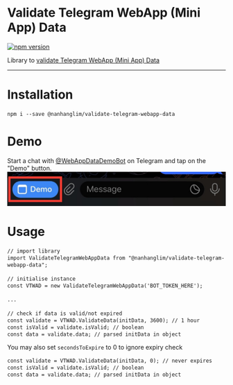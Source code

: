 # Validate Telegram WebApp (Mini App) Data
[![npm version](https://badge.fury.io/js/@nanhanglim%2Fvalidate-telegram-webapp-data.svg)](https://badge.fury.io/js/@nanhanglim%2Fvalidate-telegram-webapp-data)

Library to [validate Telegram WebApp (Mini App) Data](https://core.telegram.org/bots/webapps#validating-data-received-via-the-web-app)

---
# Installation
```
npm i --save @nanhanglim/validate-telegram-webapp-data
```

# Demo
Start a chat with [@WebAppDataDemoBot](https://t.me/WebAppDataDemoBot) on Telegram and tap on the "Demo" button.
![Demo button on the left of the Attachment button, highlighted by a red box](https://raw.githubusercontent.com/nanhanglim/validate-telegram-webapp-data/master/demoBtn.jpeg)

# Usage
```
// import library
import ValidateTelegramWebAppData from "@nanhanglim/validate-telegram-webapp-data";

// initialise instance
const VTWAD = new ValidateTelegramWebAppData('BOT_TOKEN_HERE');

...

// check if data is valid/not expired
const validate = VTWAD.ValidateData(initData, 3600); // 1 hour
const isValid = validate.isValid; // boolean
const data = validate.data; // parsed initData in object
```

You may also set `secondsToExpire` to 0 to ignore expiry check

```
const validate = VTWAD.ValidateData(initData, 0); // never expires
const isValid = validate.isValid; // boolean
const data = validate.data; // parsed initData in object
```
